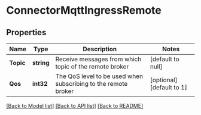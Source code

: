 # ConnectorMqttIngressRemote

## Properties
Name | Type | Description | Notes
------------ | ------------- | ------------- | -------------
**Topic** | **string** | Receive messages from which topic of the remote broker | [default to null]
**Qos** | **int32** | The QoS level to be used when subscribing to the remote broker | [optional] [default to 1]

[[Back to Model list]](../README.md#documentation-for-models) [[Back to API list]](../README.md#documentation-for-api-endpoints) [[Back to README]](../README.md)

